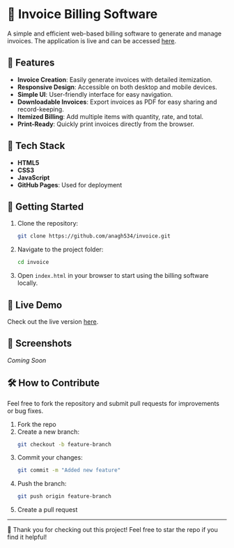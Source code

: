# 💼 Invoice Billing Software

A simple and efficient web-based billing software to generate and manage invoices. The application is live and can be accessed [here](https://anagh534.github.io/invoice/).

## 🌟 Features
- **Invoice Creation**: Easily generate invoices with detailed itemization.
- **Responsive Design**: Accessible on both desktop and mobile devices.
- **Simple UI**: User-friendly interface for easy navigation.
- **Downloadable Invoices**: Export invoices as PDF for easy sharing and record-keeping.
- **Itemized Billing**: Add multiple items with quantity, rate, and total.
- **Print-Ready**: Quickly print invoices directly from the browser.

## 🔧 Tech Stack
- **HTML5**
- **CSS3**
- **JavaScript**
- **GitHub Pages**: Used for deployment

## 🚀 Getting Started

1. Clone the repository:
    ```bash
    git clone https://github.com/anagh534/invoice.git
    ```
2. Navigate to the project folder:
    ```bash
    cd invoice
    ```
3. Open `index.html` in your browser to start using the billing software locally.

## 🔗 Live Demo
Check out the live version [here](https://anagh534.github.io/invoice/).

## 📸 Screenshots
*Coming Soon*

## 🛠️ How to Contribute
Feel free to fork the repository and submit pull requests for improvements or bug fixes.

1. Fork the repo
2. Create a new branch:
    ```bash
    git checkout -b feature-branch
    ```
3. Commit your changes:
    ```bash
    git commit -m "Added new feature"
    ```
4. Push the branch:
    ```bash
    git push origin feature-branch
    ```
5. Create a pull request

---

🎉 Thank you for checking out this project! Feel free to star the repo if you find it helpful!

